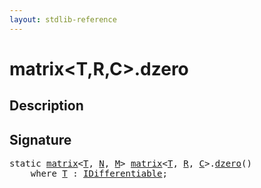 ```yaml
---
layout: stdlib-reference
---
```


# matrix\<T,R,C\>\.dzero

## Description





## Signature 

<pre>
<span class='code_keyword'>static</span> <a href="../types/matrix/index.html" class="code_type">matrix</a>&lt;<a href=".html" class="code_type">T</a>, <a href="../types/matrix/index.html#decl-N" class="code_var">N</a>, <a href="../types/matrix/index.html#decl-M" class="code_var">M</a>&gt; <a href="../types/matrix/index.html" class="code_type">matrix</a>&lt;<a href=".html" class="code_type">T</a>, <a href="../types/matrix/index.html#decl-R" class="code_var">R</a>, <a href="../types/matrix/index.html#decl-C" class="code_var">C</a>&gt;.<a href="dzero.html">dzero</a>()
    <span class='code_keyword'>where</span> <a href=".html" class="code_type">T</a> : <a href="../interfaces/idifferentiable-01/index.html" class="code_type">IDifferentiable</a>;

</pre>

